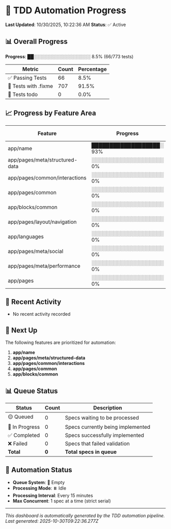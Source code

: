 # 🤖 TDD Automation Progress

**Last Updated**: 10/30/2025, 10:22:36 AM
**Status**: ✅ Active

## 📊 Overall Progress

**Progress**: ██░░░░░░░░░░░░░░░░░░ 8.5% (66/773 tests)

| Metric               | Count | Percentage |
| -------------------- | ----- | ---------- |
| ✅ Passing Tests     | 66    | 8.5%       |
| 🔴 Tests with .fixme | 707   | 91.5%      |
| 📝 Tests todo        | 0     | 0.0%       |

## 📈 Progress by Feature Area

| Feature                        | Progress                 | Tests Fixed | Remaining | Status |
| ------------------------------ | ------------------------ | ----------- | --------- | ------ |
| app/name                       | ███████████████████░ 93% | 13/14       | 1         | 🔄     |
| app/pages/meta/structured-data | ░░░░░░░░░░░░░░░░░░░░ 0%  | 0/130       | 130       | ⏳     |
| app/pages/common/interactions  | ░░░░░░░░░░░░░░░░░░░░ 0%  | 0/55        | 55        | ⏳     |
| app/pages/common               | ░░░░░░░░░░░░░░░░░░░░ 0%  | 0/44        | 44        | ⏳     |
| app/blocks/common              | ░░░░░░░░░░░░░░░░░░░░ 0%  | 0/35        | 35        | ⏳     |
| app/pages/layout/navigation    | ░░░░░░░░░░░░░░░░░░░░ 0%  | 0/35        | 35        | ⏳     |
| app/languages                  | ░░░░░░░░░░░░░░░░░░░░ 0%  | 0/29        | 29        | ⏳     |
| app/pages/meta/social          | ░░░░░░░░░░░░░░░░░░░░ 0%  | 0/26        | 26        | ⏳     |
| app/pages/meta/performance     | ░░░░░░░░░░░░░░░░░░░░ 0%  | 0/22        | 22        | ⏳     |
| app/pages                      | ░░░░░░░░░░░░░░░░░░░░ 0%  | 0/18        | 18        | ⏳     |

## 📅 Recent Activity

- No recent activity recorded

## 🎯 Next Up

The following features are prioritized for automation:

1. **app/name**
2. **app/pages/meta/structured-data**
3. **app/pages/common/interactions**
4. **app/pages/common**
5. **app/blocks/common**

## 📊 Queue Status

| Status         | Count | Description                       |
| -------------- | ----- | --------------------------------- |
| 🟡 Queued      | 0     | Specs waiting to be processed     |
| 🔵 In Progress | 0     | Specs currently being implemented |
| ✅ Completed   | 0     | Specs successfully implemented    |
| ❌ Failed      | 0     | Specs that failed validation      |
| **Total**      | **0** | **Total specs in queue**          |

## 🤖 Automation Status

- **Queue System**: 🔴 Empty
- **Processing Mode**: ⏸️ Idle
- **Processing Interval**: Every 15 minutes
- **Max Concurrent**: 1 spec at a time (strict serial)

---

_This dashboard is automatically generated by the TDD automation pipeline._
_Last generated: 2025-10-30T09:22:36.277Z_
